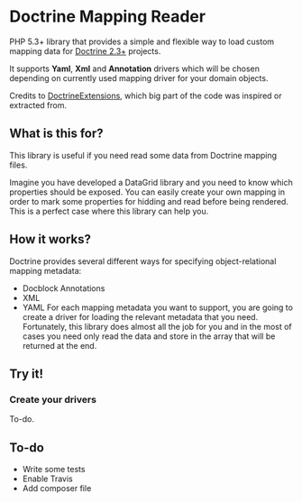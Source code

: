 Doctrine Mapping Reader
=======================
PHP 5.3+ library that provides a simple and flexible way to load custom mapping data for [Doctrine 2.3+](https://github.com/doctrine/) projects.

It supports **Yaml**, **Xml** and **Annotation** drivers which will be chosen depending on currently used mapping driver for your domain objects.

Credits to [DoctrineExtensions](https://github.com/l3pp4rd/DoctrineExtensions), which big part of the code was inspired or extracted from.

## What is this for?

This library is useful if you need read some data from Doctrine mapping files.

Imagine you have developed a DataGrid library and you need to know which properties should be exposed. You can easily create your own mapping in order to mark some properties for hidding and read before being rendered. This is a perfect case where this library can help you.

## How it works?

Doctrine provides several different ways for specifying object-relational mapping metadata:

- Docblock Annotations
- XML
- YAML
For each mapping metadata you want to support, you are going to create a driver for loading the relevant metadata that you need. Fortunately, this library does almost all the job for you and in the most of cases you need only read the data and store in the array that will be returned at the end.

## Try it!

### Create your drivers

To-do.

## To-do

- Write some tests
- Enable Travis
- Add composer file
